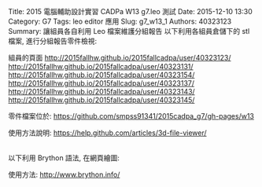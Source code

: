Title: 2015 電腦輔助設計實習 CADPa W13 g7.leo 測試
Date: 2015-12-10 13:30
Category: G7
Tags: leo editor 應用
Slug: g7_w13_1
Authors: 40323123
Summary: 讓組員各自利用 Leo 檔案維護分組報告
以下利用各組員倉儲下的 stl 檔案, 進行分組報告零件檢視:

組員的頁面
<http://2015fallhw.github.io/2015fallcadpa/user/40323123/>
<http://2015fallhw.github.io/2015fallcadpa/user/40323131/>
<http://2015fallhw.github.io/2015fallcadpa/user/40323154/>
<http://2015fallhw.github.io/2015fallcadpa/user/40323137/>
<http://2015fallhw.github.io/2015fallcadpa/user/40323143/>
<http://2015fallhw.github.io/2015fallcadpa/user/40323145/>


零件檔案位於: <https://github.com/smpss91341/2015cadpa_g7/gh-pages/w13>

使用方法說明: <https://help.github.com/articles/3d-file-viewer/>

<script src="https://embed.github.com/view/3d/smpss91341/2015cadpa_g7/gh-pages/w13/adjuster.stl"></script>

<script src="https://embed.github.com/view/3d/smpss91341/2015cadpa_g7/gh-pages/w13/adjuster_base.stl"></script>

<script src="https://embed.github.com/view/3d/smpss91341/2015cadpa_g7/gh-pages/w13/base.stl"></script>

<script src="https://embed.github.com/view/3d/smpss91341/2015cadpa_g7/gh-pages/w13/connection.stl"></script>

<script src="https://embed.github.com/view/3d/smpss91341/2015cadpa_g7/gh-pages/w13/cylinder.stl"></script>

<script src="https://embed.github.com/view/3d/smpss91341/2015cadpa_g7/gh-pages/w13/handle.stl"></script>


<script src="https://embed.github.com/view/3d/smpss91341/2015cadpa_g7/gh-pages/w13/hinge.stl"></script>

<script src="https://embed.github.com/view/3d/smpss91341/2015cadpa_g7/gh-pages/w13/piston.stl"></script>


<script src="https://embed.github.com/view/3d/smpss91341/2015cadpa_g7/gh-pages/components/perfect.stl"></script>


<br />
以下利用 Brython 語法, 在網頁繪圖:

使用方法: <http://www.brython.info/>

<!-- 導入 brython_dist.js -->
<script type="text/javascript" src="http://brython.info/src/brython_dist.js"></script>
<!-- 啟動 brython() -->
<script>
window.onload=function(){
brython(1);
}
</script>
<!-- 以下利用 Brython 程式執行繪圖 -->
<canvas id="plotarea" width="300" height="200"></canvas>
<script type="text/python3">
# 導入 doc
from browser import document as doc
import math

# 準備繪圖畫布
canvas = doc["plotarea"]
ctx = canvas.getContext("2d")
# 進行座標轉換, x 軸不變, y 軸反向且移動 canvas.height 單位光點
# ctx.setTransform(1, 0, 0, -1, 0, canvas.height)
# 以下採用 canvas 原始座標繪圖
flag_w = canvas.width
flag_h = canvas.height
circle_x = flag_w/4
circle_y = flag_h/4
# 先畫滿地紅
ctx.fillStyle='rgb(255, 0, 0)'
ctx.fillRect(0,0,flag_w,flag_h)
# 再畫青天
ctx.fillStyle='rgb(0, 0, 150)'
ctx.fillRect(0,0,flag_w/2,flag_h/2)
# 畫十二道光芒白日
ctx.beginPath()
star_radius = flag_w/8
angle = 0
for i in range(24):
    angle += 5*math.pi*2/12
    toX = circle_x + math.cos(angle)*star_radius
    toY = circle_y + math.sin(angle)*star_radius
    # 只有 i 為 0 時移動到 toX, toY, 其餘都進行 lineTo
    if (i):
        ctx.lineTo(toX, toY)
    else:
        ctx.moveTo(toX, toY)
ctx.closePath()
# 將填色設為白色
ctx.fillStyle = '#fff'
ctx.fill()
# 白日:藍圈
ctx.beginPath()
ctx.arc(circle_x, circle_y, flag_w*17/240, 0, math.pi*2, True)
ctx.closePath()
# 填色設為藍色
ctx.fillStyle = 'rgb(0, 0, 149)'
ctx.fill()
# 白日:白心
ctx.beginPath()
ctx.arc(circle_x, circle_y, flag_w/16, 0, math.pi*2, True)
ctx.closePath()
# 填色設為白色
ctx.fillStyle = '#fff'
ctx.fill()
</script>

